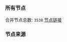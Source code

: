 ### 所有节点
合并节点总数: `3538`
[节点链接](https://github.com/rzhy1/33/raw/master/sub/sub_merge_base64.txt)

### 节点来源
